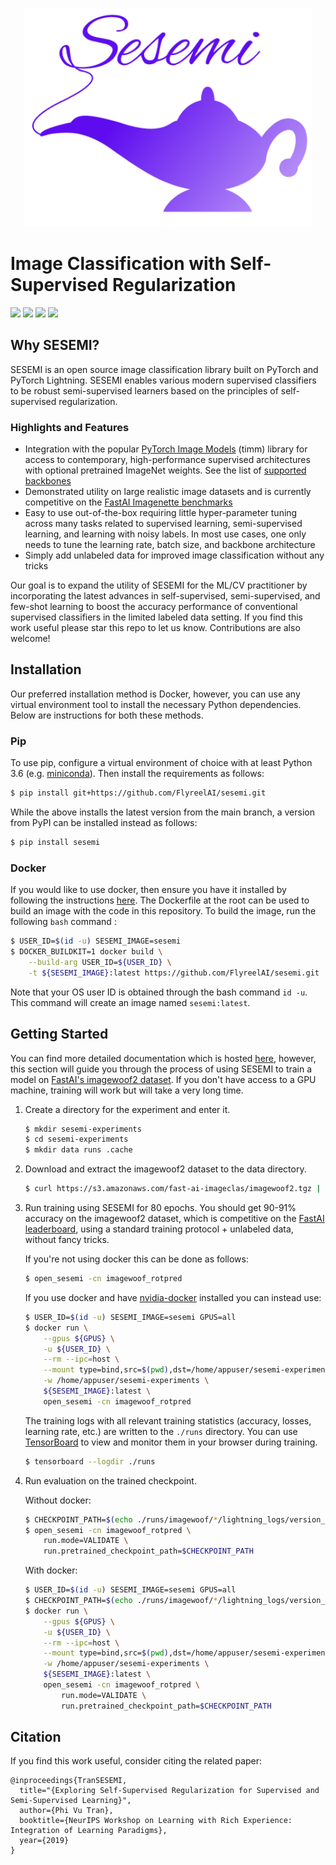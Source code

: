 <p><p align="center"><img height="350px" src="https://github.com/FlyreelAI/sesemi/raw/master/assets/sesemi-banner.png" /></p></p>

# Image Classification with Self-Supervised Regularization
<span><img src="https://img.shields.io/badge/license-Apache-blue" /> <img src="https://img.shields.io/badge/python->=3.6-green" /> <img src="https://img.shields.io/badge/pytorch->=1.6.0-light" /> <img src="https://img.shields.io/badge/%20-contributions--welcome-5429E6" /></span>

## Why SESEMI?
SESEMI is an open source image classification library built on PyTorch and PyTorch Lightning. SESEMI enables various modern supervised classifiers to be robust semi-supervised learners based on the principles of self-supervised regularization.

### Highlights and Features

* Integration with the popular [PyTorch Image Models](https://github.com/rwightman/pytorch-image-models) (timm) library for access to contemporary, high-performance supervised architectures with optional pretrained ImageNet weights. See the list of [supported backbones](https://github.com/FlyreelAI/sesemi/blob/master/sesemi/models/backbones/timm.py)
* Demonstrated utility on large realistic image datasets and is currently competitive on the [FastAI Imagenette benchmarks](https://github.com/fastai/imagenette)
* Easy to use out-of-the-box requiring little hyper-parameter tuning across many tasks related to supervised learning, semi-supervised learning, and learning with noisy labels. In most use cases, one only needs to tune the learning rate, batch size, and backbone architecture
* Simply add unlabeled data for improved image classification without any tricks

Our goal is to expand the utility of SESEMI for the ML/CV practitioner by incorporating the latest advances in self-supervised, semi-supervised, and few-shot learning to boost the accuracy performance of conventional supervised classifiers in the limited labeled data setting. If you find this work useful please star this repo to let us know. Contributions are also welcome!

## Installation
Our preferred installation method is Docker, however, you can use any virtual environment tool to install the necessary Python dependencies. Below are instructions for both these methods.

### Pip

To use pip, configure a virtual environment of choice with at least Python 3.6 (e.g. [miniconda](https://docs.conda.io/en/latest/miniconda.html)). Then install the requirements as follows:

```bash
$ pip install git+https://github.com/FlyreelAI/sesemi.git
```

While the above installs the latest version from the main branch, a version from PyPI can be installed instead as follows:

```bash
$ pip install sesemi
```

### Docker

If you would like to use docker, then ensure you have it installed by following the instructions [here](https://docs.docker.com/get-docker/). The Dockerfile at the root can be used to build an image with the 
code in this repository. To build the image, run the following `bash` command :

```bash
$ USER_ID=$(id -u) SESEMI_IMAGE=sesemi
$ DOCKER_BUILDKIT=1 docker build \
    --build-arg USER_ID=${USER_ID} \
    -t ${SESEMI_IMAGE}:latest https://github.com/FlyreelAI/sesemi.git
```

Note that your OS user ID is obtained through the bash command `id -u`. This command will create an image named
`sesemi:latest`.

## Getting Started

You can find more detailed documentation which is hosted [here](https://flyreelai.github.io/sesemi/), however, this section will guide you through the process of using SESEMI to train a model on [FastAI's imagewoof2 dataset](https://github.com/fastai/imagenette#imagewoof). If you don't have access to a GPU machine, 
training will work but will take a very long time.

1. Create a directory for the experiment and enter it.

    ```bash
    $ mkdir sesemi-experiments
    $ cd sesemi-experiments
    $ mkdir data runs .cache
    ```

2. Download and extract the imagewoof2 dataset to the data directory.

    ```bash
    $ curl https://s3.amazonaws.com/fast-ai-imageclas/imagewoof2.tgz | tar -xzv -C ./data
    ```

3. Run training using SESEMI for 80 epochs. You should get 90-91% accuracy on the imagewoof2 dataset, which is competitive on the [FastAI leaderboard](https://github.com/fastai/imagenette#imagewoof-leaderboard), using a standard training protocol + unlabeled data, without fancy tricks.

    If you're not using docker this can be done as follows:

    ```bash
    $ open_sesemi -cn imagewoof_rotpred
    ```

    If you use docker and have [nvidia-docker](https://github.com/NVIDIA/nvidia-docker) installed you can instead use:

    ```bash
    $ USER_ID=$(id -u) SESEMI_IMAGE=sesemi GPUS=all
    $ docker run \
        --gpus ${GPUS} \
        -u ${USER_ID} \
        --rm --ipc=host \
        --mount type=bind,src=$(pwd),dst=/home/appuser/sesemi-experiments/ \
        -w /home/appuser/sesemi-experiments \
        ${SESEMI_IMAGE}:latest \
        open_sesemi -cn imagewoof_rotpred
    ```

    The training logs with all relevant training statistics (accuracy, losses, learning rate, etc.) are written to the `./runs` directory. You can use [TensorBoard](https://www.tensorflow.org/tensorboard) to view and monitor them in your browser during training.
    
    ```bash
    $ tensorboard --logdir ./runs
    ```
    
3. Run evaluation on the trained checkpoint.

    Without docker:

    ```bash
    $ CHECKPOINT_PATH=$(echo ./runs/imagewoof/*/lightning_logs/version_0/checkpoints/last.ckpt)
    $ open_sesemi -cn imagewoof_rotpred \
        run.mode=VALIDATE \
        run.pretrained_checkpoint_path=$CHECKPOINT_PATH
    ```

    With docker:

    ```bash
    $ USER_ID=$(id -u) SESEMI_IMAGE=sesemi GPUS=all
    $ CHECKPOINT_PATH=$(echo ./runs/imagewoof/*/lightning_logs/version_0/checkpoints/last.ckpt)
    $ docker run \
        --gpus ${GPUS} \
        -u ${USER_ID} \
        --rm --ipc=host \
        --mount type=bind,src=$(pwd),dst=/home/appuser/sesemi-experiments/ \
        -w /home/appuser/sesemi-experiments \
        ${SESEMI_IMAGE}:latest \
        open_sesemi -cn imagewoof_rotpred \
            run.mode=VALIDATE \
            run.pretrained_checkpoint_path=$CHECKPOINT_PATH
    ```

## Citation
If you find this work useful, consider citing the related paper:

```
@inproceedings{TranSESEMI,
  title="{Exploring Self-Supervised Regularization for Supervised and Semi-Supervised Learning}",
  author={Phi Vu Tran},
  booktitle={NeurIPS Workshop on Learning with Rich Experience: Integration of Learning Paradigms},
  year={2019}
}
```

